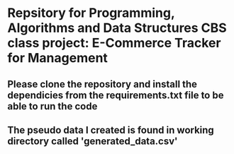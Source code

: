 # Repsitory for Programming, Algorithms and Data Structures CBS class project: E-Commerce Tracker for Management

## Please clone the repository and install the dependicies from the requirements.txt file to be able to run the code

## The pseudo data I created is found in working directory called 'generated_data.csv'
